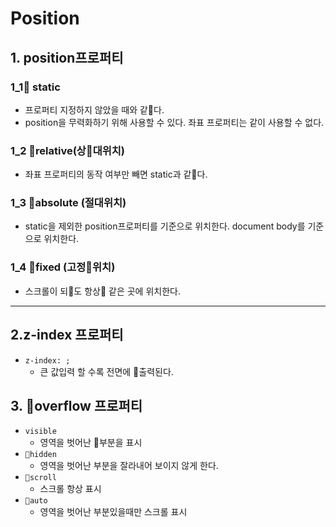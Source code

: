 # Position
## 1. position프로퍼티
### 1_1 static 
- 프로퍼티 지정하지 않았을 때와 같다.     
- position을 무력화하기 위해 사용할 수 있다. 좌표 프로퍼티는 같이 사용할 수 없다.

### 1_2 relative(상대위치)
-  좌표 프로퍼티의 동작 여부만 빼면 static과 같다.

### 1_3 absolute (절대위치)
-  static을 제외한 position프로퍼티를 기준으로 위치한다. document body를 기준으로 위치한다.

### 1_4 fixed (고정위치)
- 스크롤이 되도 항상 같은 곳에 위치한다.
---
## 2.z-index 프로퍼티
- `z-index: ;`
    - 큰 값입력 할 수록 전면에 출력된다.

## 3.  overflow 프로퍼티
- `visible`
    -  영역을 벗어난 부분을 표시
- `hidden`
    -  영역을 벗어난 부분을 잘라내어 보이지 않게 한다.
- `scroll` 
    - 스크롤 항상 표시
- `auto`
    - 영역을 벗어난 부분있을때만 스크롤 표시